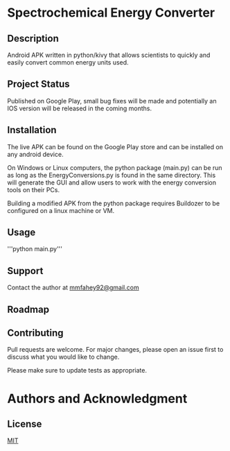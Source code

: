 # Spectrochemical Energy Converter

## Description
Android APK written in python/kivy that allows scientists to quickly and easily convert common energy units used.

## Project Status
Published on Google Play, small bug fixes will be made and potentially an IOS version will be released in the coming months.

## Installation
The live APK can be found on the Google Play store and can be installed on any android device.

On Windows or Linux computers, the python package (main.py) can be run as long as the EnergyConversions.py is found in the same directory. This will generate the GUI and allow users to work with the energy conversion tools on their PCs.

Building a modified APK from the python package requires Buildozer to be configured on a linux machine or VM.

## Usage

'''python main.py'''

## Support
Contact the author at mmfahey92@gmail.com

## Roadmap

## Contributing
Pull requests are welcome. For major changes, please open an issue first to discuss what you would like to change.

Please make sure to update tests as appropriate.

# Authors and Acknowledgment


## License
[MIT](https://choosealicense.com/licenses/mit/)